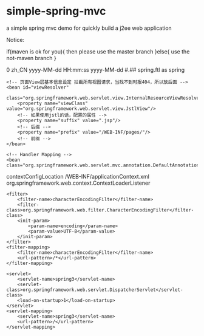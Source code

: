 simple-spring-mvc
=================

a simple spring mvc demo for quickly build a j2ee web application

Notice:

if(maven is ok for you){
  then please use the master branch
}else{
  use the not-maven branch
}


<bean id="freemarkerConfig"
          class="org.springframework.web.servlet.view.freemarker.FreeMarkerConfigurer">
        <property name="templateLoaderPath" value="/WEB-INF/ftl/"/>
        <!--配置 模板加载路径 -->
        <property name="defaultEncoding" value="UTF-8"/>
        <property name="freemarkerSettings">
            <props>
                <prop key="template_update_delay">0</prop>
                <prop key="locale">zh_CN</prop>
                <prop key="datetime_format">yyyy-MM-dd HH:mm:ss</prop>
                <prop key="date_format">yyyy-MM-dd</prop>
                <prop key="number_format">#.##</prop>
                <prop key="auto_import">spring.ftl as spring</prop>
            </props>
        </property>
    </bean>


<bean id="freeMarker"
          class="org.springframework.web.servlet.view.freemarker.FreeMarkerViewResolver">
        <property name="cache" value="true"/>
        <property name="prefix" value=""/>
        <!-- 上面配置了加载路径，这边不用配置前缀了 -->
        <property name="suffix" value=".ftl"/>
        <property name="contentType" value="text/html;charset=UTF-8"/>
        <!-- 处理乱码 -->
    </bean>

    <!-- 页面View层基本信息设定 拦截所有视图请求，当找不到时报404，所以放后面 -->
    <bean id="viewResolver"
          class="org.springframework.web.servlet.view.InternalResourceViewResolver">
        <property name="viewClass" value="org.springframework.web.servlet.view.JstlView"/>
        <!-- 如果使用jstl的话，配置的属性 -->
        <property name="suffix" value=".jsp"/>
        <!-- 后缀 -->
        <property name="prefix" value="/WEB-INF/pages/"/>
        <!-- 前缀 -->
    </bean>

    <!-- Handler Mapping -->
    <bean class="org.springframework.web.servlet.mvc.annotation.DefaultAnnotationHandlerMapping"/>
















<context-param>
		<param-name>contextConfigLocation</param-name>
		<param-value>/WEB-INF/applicationContext.xml</param-value>
	</context-param>
	<listener>
		<listener-class>org.springframework.web.context.ContextLoaderListener</listener-class>
	</listener>

	<filter>
		<filter-name>characterEncodingFilter</filter-name>
		<filter-class>org.springframework.web.filter.CharacterEncodingFilter</filter-class>
		<init-param>
			<param-name>encoding</param-name>
			<param-value>UTF-8</param-value>
		</init-param>
	</filter>
	<filter-mapping>
		<filter-name>characterEncodingFilter</filter-name>
		<url-pattern>/*</url-pattern>
	</filter-mapping>

	<servlet>
		<servlet-name>spring3</servlet-name>
		<servlet-class>org.springframework.web.servlet.DispatcherServlet</servlet-class>
		<load-on-startup>1</load-on-startup>
	</servlet>
	<servlet-mapping>
		<servlet-name>spring3</servlet-name>
		<url-pattern>/</url-pattern>
	</servlet-mapping>